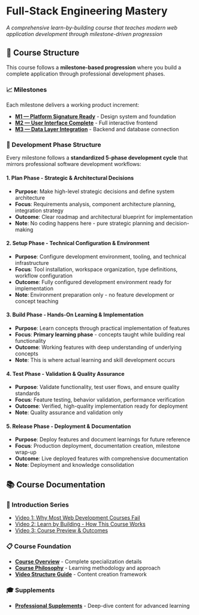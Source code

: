 # Full-Stack Engineering Mastery
*A comprehensive learn-by-building course that teaches modern web application development through milestone-driven progression*

## 🎯 Course Structure

This course follows a **milestone-based progression** where you build a complete application through professional development phases.

### 📈 Milestones
Each milestone delivers a working product increment:
- **[M1 — Platform Signature Ready](./docs/milestones/milestone-01/index.md)** - Design system and foundation
- **[M2 — User Interface Complete](./docs/milestones/milestone-02/index.md)** - Full interactive frontend
- **[M3 — Data Layer Integration](./docs/milestones/milestone-03/index.md)** - Backend and database connection

### 🔄 Development Phase Structure

Every milestone follows a **standardized 5-phase development cycle** that mirrors professional software development workflows:

#### **1. Plan Phase** - Strategic & Architectural Decisions
- **Purpose**: Make high-level strategic decisions and define system architecture
- **Focus**: Requirements analysis, component architecture planning, integration strategy
- **Outcome**: Clear roadmap and architectural blueprint for implementation
- **Note**: No coding happens here - pure strategic planning and decision-making

#### **2. Setup Phase** - Technical Configuration & Environment
- **Purpose**: Configure development environment, tooling, and technical infrastructure
- **Focus**: Tool installation, workspace organization, type definitions, workflow configuration
- **Outcome**: Fully configured development environment ready for implementation
- **Note**: Environment preparation only - no feature development or concept teaching

#### **3. Build Phase** - Hands-On Learning & Implementation
- **Purpose**: Learn concepts through practical implementation of features
- **Focus**: **Primary learning phase** - concepts taught while building real functionality
- **Outcome**: Working features with deep understanding of underlying concepts
- **Note**: This is where actual learning and skill development occurs

#### **4. Test Phase** - Validation & Quality Assurance
- **Purpose**: Validate functionality, test user flows, and ensure quality standards
- **Focus**: Feature testing, behavior validation, performance verification
- **Outcome**: Verified, high-quality implementation ready for deployment
- **Note**: Quality assurance and validation only

#### **5. Release Phase** - Deployment & Documentation
- **Purpose**: Deploy features and document learnings for future reference
- **Focus**: Production deployment, documentation creation, milestone wrap-up
- **Outcome**: Live deployed features with comprehensive documentation
- **Note**: Deployment and knowledge consolidation

## 📚 Course Documentation

### 🎥 Introduction Series
- [Video 1: Why Most Web Development Courses Fail](./docs/introduction/video-1-why-courses-fail.md)
- [Video 2: Learn by Building - How This Course Works](./docs/introduction/video-2-learn-by-building.md)
- [Video 3: Course Preview & Outcomes](./docs/introduction/video-3-course-preview.md)

### 📋 Course Foundation
- **[Course Overview](./docs/course-overview.md)** - Complete specialization details
- **[Course Philosophy](./docs/methodology/course-philosophy.md)** - Learning methodology and approach
- **[Video Structure Guide](./docs/video-structure/brainstorming-template.md)** - Content creation framework

### 🎓 Supplements
- **[Professional Supplements](./docs/supplements/index.md)** - Deep-dive content for advanced learning

